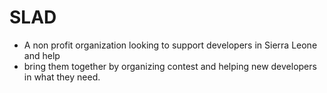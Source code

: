 # SLAD

- A non profit organization looking to support developers in Sierra Leone and help 
- bring them together by organizing contest and helping new developers in what they need.


 